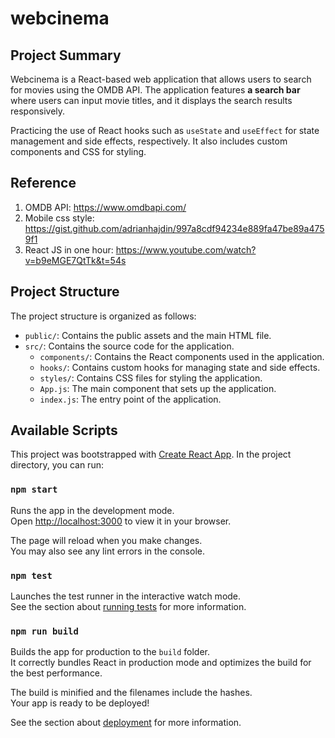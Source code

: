 # webcinema

## Project Summary

Webcinema is a React-based web application that allows users to search for movies using the OMDB API. The application features **a search bar** where users can input movie titles, and it displays the search results responsively. 

Practicing the use of React hooks such as `useState` and `useEffect` for state management and side effects, respectively. It also includes custom components and CSS for styling.

## Reference
1. OMDB API: https://www.omdbapi.com/
2. Mobile css style: https://gist.github.com/adrianhajdin/997a8cdf94234e889fa47be89a4759f1
3. React JS in one hour: https://www.youtube.com/watch?v=b9eMGE7QtTk&t=54s 

## Project Structure

The project structure is organized as follows:

- `public/`: Contains the public assets and the main HTML file.
- `src/`: Contains the source code for the application.
    - `components/`: Contains the React components used in the application.
    - `hooks/`: Contains custom hooks for managing state and side effects.
    - `styles/`: Contains CSS files for styling the application.
    - `App.js`: The main component that sets up the application.
    - `index.js`: The entry point of the application.

## Available Scripts
This project was bootstrapped with [Create React App](https://github.com/facebook/create-react-app).
In the project directory, you can run:

### `npm start`
Runs the app in the development mode.\
Open [http://localhost:3000](http://localhost:3000) to view it in your browser.

The page will reload when you make changes.\
You may also see any lint errors in the console.

### `npm test`
Launches the test runner in the interactive watch mode.\
See the section about [running tests](https://facebook.github.io/create-react-app/docs/running-tests) for more information.

### `npm run build`
Builds the app for production to the `build` folder.\
It correctly bundles React in production mode and optimizes the build for the best performance.

The build is minified and the filenames include the hashes.\
Your app is ready to be deployed!

See the section about [deployment](https://facebook.github.io/create-react-app/docs/deployment) for more information.